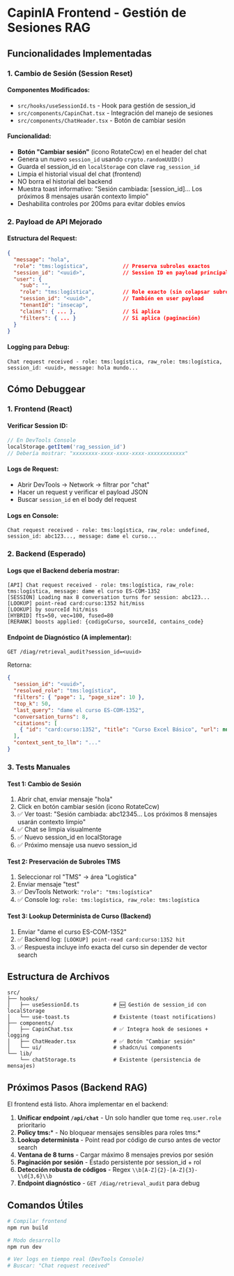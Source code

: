 # CapinIA Frontend - Gestión de Sesiones RAG

## Funcionalidades Implementadas

### 1. Cambio de Sesión (Session Reset)

#### Componentes Modificados:
- `src/hooks/useSessionId.ts` - Hook para gestión de session_id
- `src/components/CapinChat.tsx` - Integración del manejo de sesiones
- `src/components/ChatHeader.tsx` - Botón de cambiar sesión

#### Funcionalidad:
- **Botón "Cambiar sesión"** (icono RotateCcw) en el header del chat
- Genera un nuevo `session_id` usando `crypto.randomUUID()`
- Guarda el session_id en `localStorage` con clave `rag_session_id`
- Limpia el historial visual del chat (frontend)
- NO borra el historial del backend
- Muestra toast informativo: "Sesión cambiada: [session_id]... Los próximos 8 mensajes usarán contexto limpio"
- Deshabilita controles por 200ms para evitar dobles envíos

### 2. Payload de API Mejorado

#### Estructura del Request:
```json
{
  "message": "hola",
  "role": "tms:logística",           // Preserva subroles exactos
  "session_id": "<uuid>",            // Session ID en payload principal
  "user": {
    "sub": "",
    "role": "tms:logística",         // Role exacto (sin colapsar subroles)
    "session_id": "<uuid>",          // También en user payload
    "tenantId": "insecap",
    "claims": { ... },               // Si aplica
    "filters": { ... }               // Si aplica (paginación)
  }
}
```

#### Logging para Debug:
```
Chat request received - role: tms:logística, raw_role: tms:logística, session_id: <uuid>, message: hola mundo...
```

## Cómo Debuggear

### 1. Frontend (React)

#### Verificar Session ID:
```javascript
// En DevTools Console
localStorage.getItem('rag_session_id')
// Debería mostrar: "xxxxxxxx-xxxx-xxxx-xxxx-xxxxxxxxxxxx"
```

#### Logs de Request:
- Abrir DevTools → Network → filtrar por "chat"
- Hacer un request y verificar el payload JSON
- Buscar `session_id` en el body del request

#### Logs en Console:
```
Chat request received - role: tms:logística, raw_role: undefined, session_id: abc123..., message: dame el curso...
```

### 2. Backend (Esperado)

#### Logs que el Backend debería mostrar:
```
[API] Chat request received - role: tms:logística, raw_role: tms:logística, message: dame el curso ES-COM-1352
[SESSION] Loading max 8 conversation turns for session: abc123...
[LOOKUP] point-read card:curso:1352 hit/miss
[LOOKUP] by sourceId hit/miss  
[HYBRID] fts=50, vec=100, fused=80
[RERANK] boosts applied: {codigoCurso, sourceId, contains_code}
```

#### Endpoint de Diagnóstico (A implementar):
```
GET /diag/retrieval_audit?session_id=<uuid>
```

Retorna:
```json
{
  "session_id": "<uuid>",
  "resolved_role": "tms:logística",
  "filters": { "page": 1, "page_size": 10 },
  "top_k": 50,
  "last_query": "dame el curso ES-COM-1352",
  "conversation_turns": 8,
  "citations": [
    { "id": "card:curso:1352", "title": "Curso Excel Básico", "url": null }
  ],
  "context_sent_to_llm": "..."
}
```

### 3. Tests Manuales

#### Test 1: Cambio de Sesión
1. Abrir chat, enviar mensaje "hola"
2. Click en botón cambiar sesión (icono RotateCcw)
3. ✅ Ver toast: "Sesión cambiada: abc12345... Los próximos 8 mensajes usarán contexto limpio"
4. ✅ Chat se limpia visualmente
5. ✅ Nuevo session_id en localStorage
6. ✅ Próximo mensaje usa nuevo session_id

#### Test 2: Preservación de Subroles TMS
1. Seleccionar rol "TMS" → área "Logística"
2. Enviar mensaje "test"
3. ✅ DevTools Network: `"role": "tms:logística"`
4. ✅ Console log: `role: tms:logística, raw_role: tms:logística`

#### Test 3: Lookup Determinista de Curso (Backend)
1. Enviar "dame el curso ES-COM-1352"
2. ✅ Backend log: `[LOOKUP] point-read card:curso:1352 hit`
3. ✅ Respuesta incluye info exacta del curso sin depender de vector search

## Estructura de Archivos

```
src/
├── hooks/
│   ├── useSessionId.ts           # 🆕 Gestión de session_id con localStorage
│   └── use-toast.ts              # Existente (toast notifications)
├── components/
│   ├── CapinChat.tsx             # ✅ Integra hook de sesiones + logging
│   ├── ChatHeader.tsx            # ✅ Botón "Cambiar sesión" 
│   └── ui/                       # shadcn/ui components
└── lib/
    └── chatStorage.ts            # Existente (persistencia de mensajes)
```

## Próximos Pasos (Backend RAG)

El frontend está listo. Ahora implementar en el backend:

1. **Unificar endpoint `/api/chat`** - Un solo handler que tome `req.user.role` prioritario
2. **Policy tms:*** - No bloquear mensajes sensibles para roles tms:*
3. **Lookup determinista** - Point read por código de curso antes de vector search
4. **Ventana de 8 turns** - Cargar máximo 8 mensajes previos por sesión
5. **Paginación por sesión** - Estado persistente por session_id + rol
6. **Detección robusta de códigos** - Regex `\\b[A-Z]{2}-[A-Z]{3}-\\d{3,6}\\b`
7. **Endpoint diagnóstico** - `GET /diag/retrieval_audit` para debug

## Comandos Útiles

```bash
# Compilar frontend
npm run build

# Modo desarrollo
npm run dev

# Ver logs en tiempo real (DevTools Console)
# Buscar: "Chat request received"
```